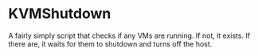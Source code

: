 # KVMShutdown
A fairly simply script that checks if any VMs are running. If not, it exists. If there are, it waits for them to shutdown and turns off the host.
